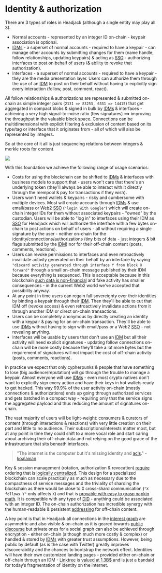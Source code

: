 # Identity & authorization

There are 3 types of roles in Headjack (although a single entity may play all 3):
- Normal accounts - represented by an integer ID on-chain - keypair association is optional.
- [IDMs](../implementation/ecosystem/IDM.md) - a superset of normal accounts - required to have a keypair - can manage other accounts by submitting changes for them (name handle, follow relationships, updating keypairs) & acting as [SSO](https://en.wikipedia.org/wiki/Single_sign-on) - authorizing interfaces to post on behalf of users (& ability to revoke that authorization).
- Interfaces - a superset of normal accounts - required to have a keypair - they are the media presentation layer. Users can authorize them through the use of an [IDM](../implementation/ecosystem/IDM.md) to post on their behalf without having to explicitly sign every interaction (follow, post, comment, react).

All follow relationships & authorizations are represented & submitted on-chain as simple integer pairs (`2131 => 83253, 6331 => 14415`) that get aggregated in compact blobs & signed in bulk by [IDMs](../implementation/ecosystem/IDM.md) & interfaces - achieving a very high signal-to-noise ratio (few signatures) ==> improving the throughput in the valuable block space. Connections can be multidimensional with explicit filtering & exclusion of content based on its type/tag or interface that it originates from - all of which will also be represented by integers.

So at the core of it all is just sequencing relations between integers & merkle roots for content.

<img src="https://i.imgflip.com/6abnkg.jpg">

With this foundation we achieve the following range of usage scenarios:

- Costs for using the blockchain can be shifted to [IDMs](../implementation/ecosystem/IDM.md) & interfaces with business models to support that - users won't care that there's an underlying token (they'll always be able to interact with it directly through the mempool & pay for transactions if they wish).
- Users won't need wallets & keypairs - risky and cumbersome with multiple devices. Most will create accounts through [IDMs](../implementation/ecosystem/IDM.md) & use email/pass or Web2 [SSO](https://en.wikipedia.org/wiki/Single_sign-on) (`"login with Google"`) which will create on-chain integer IDs for them without associated keypairs - "owned" by the custodian. Users will be able to "log in" to interfaces using their IDM as [SSO](https://en.wikipedia.org/wiki/Single_sign-on) for Headjack which will authorize the interface with a few bytes on-chain to post actions on behalf of users - all without requiring a single signature by the user - neither on-chain for the identity/connections/authorizations (tiny bits of data - just integers & bit flags submitted by the [IDM](../implementation/ecosystem/IDM.md)) nor for their off-chain content (posts, comments, reactions).
- Users can revoke permissions to interfaces and even retroactively invalidate activity generated on their behalf by an interface by saying `"discard activity generated through interface Y from block X forward"` through a small on-chain message published by their IDM because everything is sequenced. This is acceptable because in this blockchain [such data is non-financial](https://twitter.com/VitalikButerin/status/1530268923848839173) and fake activity has smaller consequences - in the current Web2 world we've accepted that possibility anyway.
- At any point in time users can regain full sovereignty over their identities by binding a keypair through their [IDM](../implementation/ecosystem/IDM.md). Then they'll be able to cut that IDM off (revoke access) & even retroactively invalidate actions from it through another IDM or direct on-chain transactions.
- Users can be completely anonymous by directly creating an identity with a keypair & paying for an on-chain transaction. They'll be able to use [IDMs](../implementation/ecosystem/IDM.md) without having to sign with email/pass or a Web2 [SSO](https://en.wikipedia.org/wiki/Single_sign-on) - not revealing anything.
- Interfaces will be usable by users that don't use an [IDM](../implementation/ecosystem/IDM.md) but all their activity will need explicit signatures - updating follow connections on-chain will be more costly because they'll take a lot more bytes but the requirement of signatures will not impact the cost of off-chain activity (posts, comments, reactions).

In practice we expect that only cypherpunks & people that have something to lose (big audience/reputation) will go through the trouble to manage a keypair. Almost everyone will use [IDMs](../implementation/ecosystem/IDM.md) - even most crypto natives don't want to explicitly sign every action and have their keys in hot wallets ready to get hacked. This way 99.9% of the user activity on-chain (mostly connections & authorizations) ends up going through authorized services and gets batched in a compact way - requiring only that the service signs the aggregated payload and thus reducing the amount of signatures on-chain.

The vast majority of users will be light-weight: consumers & curators of content (through interactions & reactions) with very little creation on their part and little to no audience. Their subscriptions/interests matter most, but at any point in time they could shift to a more vocal role and start caring about archiving their off-chain data and not relying on the good grace of the infrastructure that sits beneath interfaces.

> "The internet is the computer but it's missing identity and [acls](https://en.wikipedia.org/wiki/Access-control_list)." - [koalaman](https://news.ycombinator.com/item?id=25734612).

Key & session management (rotation, authorization & revocation) [require](https://blog.ceramic.network/key-revocation-in-self-certifying-protocols/) ordering that is [logically centralized](https://medium.com/@VitalikButerin/the-meaning-of-decentralization-a0c92b76a274). This design for a specialized blockchain can scale practically as much as necessary due to the compactness of service messages and the triviality of sharding the blockchain as there would be close to 0 cross-shard communication (`"X follows Y"` only affects `X`) and that is [provable with easy to grasp napkin math](../implementation/scaling.md). It is compatible with any type of [DID](https://www.w3.org/TR/did-core/) - anything could be associated with an integer ID. The on-chain authorization has incredible synergy with the human-readable & persistent [addressing](addressing.md) for off-chain content.

A key point is that in Headjack all connections in the [interest graph](https://en.wikipedia.org/wiki/Interest_graph) are asymmetric and also visible & on-chain as it is geared towards [public discourse](https://www.quora.com/Will-the-future-of-social-graph-relationships-be-asymmetric-following-e-g-Quora-Twitter-or-symmetric-friending-e-g-Facebook/answer/David-O-Sacks) but private ones for a social graph can also be achieved through encryption - either on-chain (although much more costly & complex) or handled & stored by [IDMs](../implementation/ecosystem/IDM.md) with greater trust assumptions. However, being public by default (as is the case with Twitter) greatly improves discoverability and the chances to bootstrap the network effect. Identities will have their own customized landing pages - provided either on-chain or off-chain through an IDM - [Linktree](https://en.wikipedia.org/wiki/Linktree) is [valued at 1.3B$](https://techcrunch.com/2022/03/16/linktree-link-in-bio-series-c-valuation/) and is just a bandaid for today’s fragmentation of identity on the internet.
